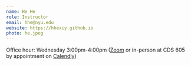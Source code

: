 ```yaml
---
name: He He
role: Instructor
email: hhe@nyu.edu
website: https://hhexiy.github.io
photo: he.jpeg
---
```


Office hour: Wednesday 3:00pm-4:00pm ([Zoom](https://nyu.zoom.us/j/91316650591) or in-person at CDS 605 by appointment on [Calendly](https://calendly.com/hehe/office-hour))
